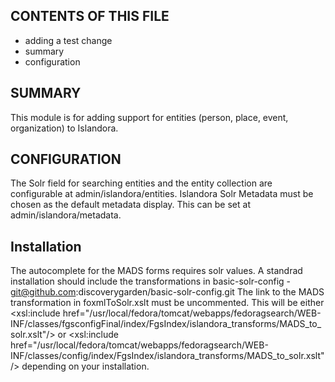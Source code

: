 CONTENTS OF THIS FILE
---------------------
 * adding a test change
 * summary
 * configuration

SUMMARY
-------

This module is for adding support for entities (person, place, event,
organization) to Islandora.

CONFIGURATION
-------------

The Solr field for searching entities and the entity collection are
configurable at admin/islandora/entities.
Islandora Solr Metadata must be chosen as the default metadata display.
This can be set at admin/islandora/metadata.


Installation
------------

The autocomplete for the MADS forms requires solr values.
A standrad installation should include the transformations in
basic-solr-config - git@github.com:discoverygarden/basic-solr-config.git
The link to the MADS transformation in foxmlToSolr.xslt must be uncommented.
This will be either
  <xsl:include href="/usr/local/fedora/tomcat/webapps/fedoragsearch/WEB-INF/classes/fgsconfigFinal/index/FgsIndex/islandora_transforms/MADS_to_solr.xslt"/>
or
  <xsl:include href="/usr/local/fedora/tomcat/webapps/fedoragsearch/WEB-INF/classes/config/index/FgsIndex/islandora_transforms/MADS_to_solr.xslt"/>
depending on your installation.
